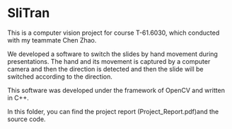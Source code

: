 SliTran
=======

This is a computer vision project for course T-61.6030, which conducted with my teammate Chen Zhao.

We developed a software to switch the slides by hand movement during presentations. The hand and its movement is captured by a computer camera and then the direction is detected and then the slide will be switched according to the direction. 

This software was developed under the framework of OpenCV and written in C++. 

In this folder, you can find the project report (Project_Report.pdf)and the source code. 
